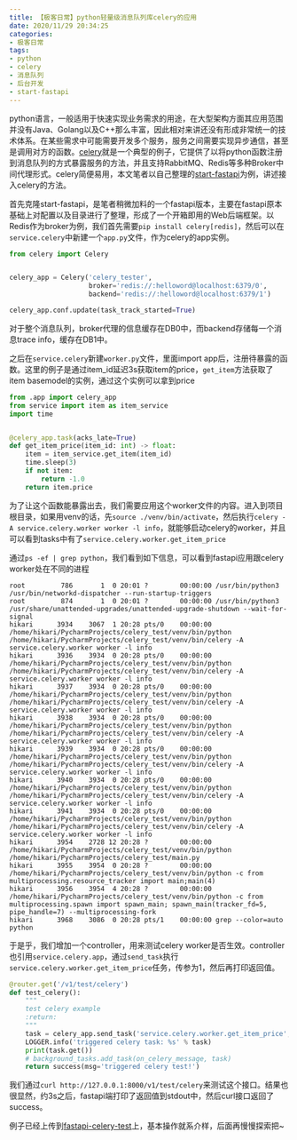 ```yaml
---
title: 【极客日常】python轻量级消息队列库celery的应用
date: 2020/11/29 20:34:25
categories:
- 极客日常
tags:
- python
- celery
- 消息队列
- 后台开发
- start-fastapi
---
```


python语言，一般适用于快速实现业务需求的用途，在大型架构方面其应用范围并没有Java、Golang以及C++那么丰富，因此相对来讲还没有形成非常统一的技术体系。在某些需求中可能需要开发多个服务，服务之间需要实现异步通信，甚至是调用对方的函数。[celery](https://docs.celeryproject.org/en/stable/)就是一个典型的例子，它提供了以将python函数注册到消息队列的方式暴露服务的方法，并且支持RabbitMQ、Redis等多种Broker中间代理形式。celery简便易用，本文笔者以自己整理的[start-fastapi](https://github.com/utmhikari/start-fastapi)为例，讲述接入celery的方法。

<!-- more -->

首先克隆start-fastapi，是笔者稍微加料的一个fastapi版本，主要在fastapi原本基础上对配置以及目录进行了整理，形成了一个开箱即用的Web后端框架。以Redis作为broker为例，我们首先需要`pip install celery[redis]`，然后可以在`service.celery`中新建一个`app.py`文件，作为celery的app实例。

```python
from celery import Celery


celery_app = Celery('celery_tester',
                    broker='redis://:helloword@localhost:6379/0',
                    backend='redis://:helloword@localhost:6379/1')

celery_app.conf.update(task_track_started=True)
```

对于整个消息队列，broker代理的信息缓存在DB0中，而backend存储每一个消息trace info，缓存在DB1中。

之后在`service.celery`新建`worker.py`文件，里面import app后，注册待暴露的函数。这里的例子是通过item_id延迟3s获取item的price，`get_item`方法获取了item basemodel的实例，通过这个实例可以拿到price

```python
from .app import celery_app
from service import item as item_service
import time


@celery_app.task(acks_late=True)
def get_item_price(item_id: int) -> float:
    item = item_service.get_item(item_id)
    time.sleep(3)
    if not item:
        return -1.0
    return item.price
```

为了让这个函数能暴露出去，我们需要应用这个worker文件的内容。进入到项目根目录，如果用venv的话，先`source ./venv/bin/activate`，然后执行`celery -A service.celery.worker worker -l info`，就能够启动celery的worker，并且可以看到tasks中有了`service.celery.worker.get_item_price`

通过`ps -ef | grep python`，我们看到如下信息，可以看到fastapi应用跟celery worker处在不同的进程

```text
root         786       1  0 20:01 ?        00:00:00 /usr/bin/python3 /usr/bin/networkd-dispatcher --run-startup-triggers
root         874       1  0 20:01 ?        00:00:00 /usr/bin/python3 /usr/share/unattended-upgrades/unattended-upgrade-shutdown --wait-for-signal
hikari      3934    3067  1 20:28 pts/0    00:00:00 /home/hikari/PycharmProjects/celery_test/venv/bin/python /home/hikari/PycharmProjects/celery_test/venv/bin/celery -A service.celery.worker worker -l info
hikari      3936    3934  0 20:28 pts/0    00:00:00 /home/hikari/PycharmProjects/celery_test/venv/bin/python /home/hikari/PycharmProjects/celery_test/venv/bin/celery -A service.celery.worker worker -l info
hikari      3937    3934  0 20:28 pts/0    00:00:00 /home/hikari/PycharmProjects/celery_test/venv/bin/python /home/hikari/PycharmProjects/celery_test/venv/bin/celery -A service.celery.worker worker -l info
hikari      3938    3934  0 20:28 pts/0    00:00:00 /home/hikari/PycharmProjects/celery_test/venv/bin/python /home/hikari/PycharmProjects/celery_test/venv/bin/celery -A service.celery.worker worker -l info
hikari      3939    3934  0 20:28 pts/0    00:00:00 /home/hikari/PycharmProjects/celery_test/venv/bin/python /home/hikari/PycharmProjects/celery_test/venv/bin/celery -A service.celery.worker worker -l info
hikari      3940    3934  0 20:28 pts/0    00:00:00 /home/hikari/PycharmProjects/celery_test/venv/bin/python /home/hikari/PycharmProjects/celery_test/venv/bin/celery -A service.celery.worker worker -l info
hikari      3941    3934  0 20:28 pts/0    00:00:00 /home/hikari/PycharmProjects/celery_test/venv/bin/python /home/hikari/PycharmProjects/celery_test/venv/bin/celery -A service.celery.worker worker -l info
hikari      3954    2728 12 20:28 ?        00:00:00 /home/hikari/PycharmProjects/celery_test/venv/bin/python /home/hikari/PycharmProjects/celery_test/main.py
hikari      3955    3954  0 20:28 ?        00:00:00 /home/hikari/PycharmProjects/celery_test/venv/bin/python -c from multiprocessing.resource_tracker import main;main(4)
hikari      3956    3954  4 20:28 ?        00:00:00 /home/hikari/PycharmProjects/celery_test/venv/bin/python -c from multiprocessing.spawn import spawn_main; spawn_main(tracker_fd=5, pipe_handle=7) --multiprocessing-fork
hikari      3968    3086  0 20:28 pts/1    00:00:00 grep --color=auto python
```

于是乎，我们增加一个controller，用来测试celery worker是否生效。controller也引用`service.celery.app`，通过`send_task`执行`service.celery.worker.get_item_price`任务，传参为1，然后再打印返回值。

```python
@router.get('/v1/test/celery')
def test_celery():
    """
    test celery example
    :return:
    """
    task = celery_app.send_task('service.celery.worker.get_item_price', args=[1])
    LOGGER.info('triggered celery task: %s' % task)
    print(task.get())
    # background_tasks.add_task(on_celery_message, task)
    return success(msg='triggered celery test!')
```

我们通过`curl http://127.0.0.1:8000/v1/test/celery`来测试这个接口。结果也很显然，约3s之后，fastapi端打印了返回值到stdout中，然后curl接口返回了success。

例子已经上传到[fastapi-celery-test](https://github.com/utmhikari/fastapi-celery-test)上，基本操作就系介样，后面再慢慢探索把~

